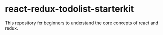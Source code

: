 # react-redux-todolist-starterkit
This repository for beginners to understand the core concepts of react and redux.
